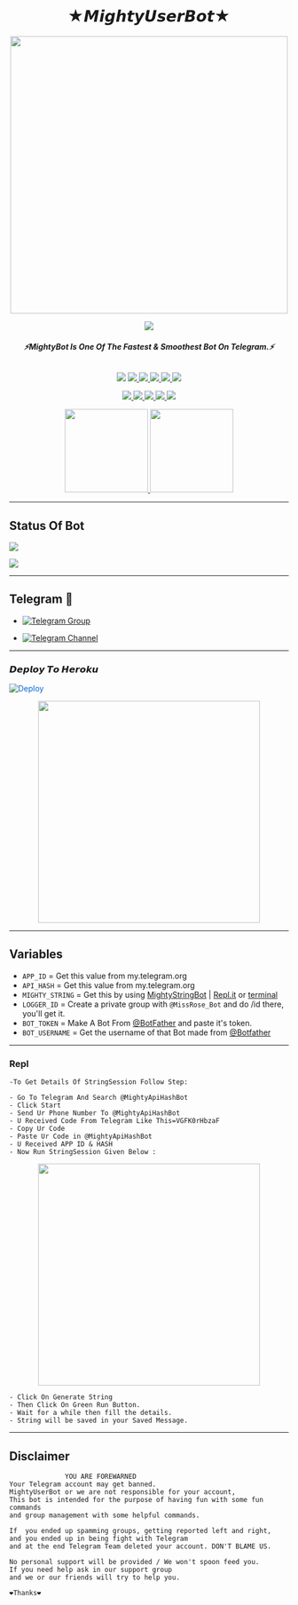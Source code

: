 <h1 align="center">
<b>★𝙈𝙞𝙜𝙝𝙩𝙮𝙐𝙨𝙚𝙧𝘽𝙤𝙩★</b>
</h1>

<p align="center">
<a href="https://t.me/MightyUserBot" alt="MightyBot!"> <img src="https://telegra.ph/file/0f984c275f2df023be627.jpg"width="500" /> </a>

<p align="center">
  <img src="https://readme-typing-svg.herokuapp.com?color=FF0006&width=350&lines=🔥Mighty+UserBot+Is+Here!🔥;⚡Fast%2C+Smooth+And+Powerful⚡">
</p>
<h6 align="center">
  <b>⚡MightyBot Is One Of The Fastest & Smoothest Bot On Telegram.⚡</b>
</h6>
<p align="center">
<a href="https://hits.seeyoufarm.com"><img src="https://hits.seeyoufarm.com/api/count/incr/badge.svg?url=https%3A%2F%2Fgithub.com%2FMightyUB%2FMIGHTY-USERBOT&count_bg=%2375DA28&title_bg=%23555555&icon=&icon_color=%23FFFFFF&title=Hits&edge_flat=false"/></a>
<a href="https://github.com/MightyUB/MIGHTY-USERBOT/issues?q=is%3Aissue+is%3Aclosed" alt="GitHub Closed Issues"> <img src="https://img.shields.io/github/issues-closed-raw/MightyUB/MIGHTY-USERBOT?style=flat&logo=github&color=success" /> </a>
<a href="https://github.com/MightyUB/MIGHTY-USERBOT/graphs/contributors" alt="GitHub Contributors"> <img src="https://img.shields.io/github/contributors/MightyUB/MIGHTY-USERBOT?style=flat&logo=github" /> </a>
<a href="https://github.com/MightyUB/MIGHTY-USERBOT/network/members" alt="GitHub Forks"> <img src="https://img.shields.io/github/forks/MightyUB/MIGHTY-USERBOT?label=Forks&logo=github" /> </a>
<a href="https://github.com/MightyUB/MIGHTY-USERBOT" alt="GitHub Closed Pull Requests"> <img src="https://img.shields.io/github/issues-pr-closed-raw/MightyUB/MIGHTY-USERBOT?color=success" /> </a>
<a href="https://github.com/MightyUB/MIGHTY-USERBOT/issues" alt="GitHub Issues"> <img src="https://img.shields.io/github/issues-raw/MightyUB/MIGHTY-USERBOT?style=flat&logo=github&color=yellow" /> </a>
</p>
<p align="center">
<a href="https://www.python.org/" alt="Made-With-Python"> <img src="https://img.shields.io/badge/Made%20with-Python-1f425f.svg?style=flat&logo=python&color=blue" /> </a>
<a href="https://github.com/MightyUB/MIGHTYBOT" alt="Docker!"> <img src="https://aleen42.github.io/badges/src/docker.svg" /> </a>
<a href="https://github.com/MightyUB/MIGHTYBOT" alt="GitHub repo size"> <img src="https://img.shields.io/github/repo-size/MightyUB/MIGHTYBOT" /> </a>
<a href="https://github.com/MightyUB/MIGHTY-USERBOT/graphs/commit-activity" alt="Maintenance"> <img src="https://img.shields.io/badge/Maintained%3F-yes-green.svg" /> </a>
<a href="https://makeapullrequest.com" alt="PRs Welcome"> <img src="https://img.shields.io/badge/PRs-welcome-brightgreen.svg?style=flat" /> </a>
</p> 

<p align="center">
<a href="https://t.me/Myself_LEGEND" alt="Telegram!"> <img src="https://img.shields.io/badge/L%CE%A3G%CE%A3%CE%A0D's-Telegram-blue"width="150" /> </a>
<a href="https://t.me/WhiteDevilBolte" alt="Telegram!"> <img src="https://img.shields.io/badge/White%20Devil's-Telegram-blue"width="150" /> </a>

------
## Status Of Bot 
<p align="left">
<a href="https://github.com/MightyUB/MIGHTYBOT/network/members"><img src="https://img.shields.io/github/forks/MightyUB/MIGHTYBOT?label=Forks&logoColor=Black&style=social"></a><p align="left"><a href="https://github.com/MightyUB/MIGHTYBOT/stargazers"><img src="https://img.shields.io/github/stars/MightyUB/MIGHTYBOT?logoColor=Blue&style=social"></a><p align="left"><a href="https://github.com/MightyUB/MIGHTYBOT"></a><p align="left"><a href="https://github.com/MightyUB/MIGHTYBOT?"></a>

------
## Telegram 🏪
- [![Telegram Group](https://img.shields.io/badge/Telegram-Group-brightgreen)](https://t.me/MightyUserBot)

- [![Telegram Channel](https://img.shields.io/badge/Telegram-Channel-brightgreen)](https://t.me/Mighty_UserBot)

------
<h3> 𝘿𝙚𝙥𝙡𝙤𝙮 𝙏𝙤 𝙃𝙚𝙧𝙤𝙠𝙪 </h3>

<a href="https://dashboard.heroku.com/new?button-url=https%3A%2F%2Fgithub.com%2FMightyUB%2FMIGHTYBOT&template=https%3A%2F%2Fgithub.com%2FMightyUB%2FMIGHTYBOT" rel="nofollow" style="background-color: initial; box-sizing: border-box; color: #0366d6; text-decoration-line: none;"><img alt="Deploy" data-canonical-src="https://www.herokucdn.com/deploy/button.svg" src="https://camo.githubusercontent.com/83b0e95b38892b49184e07ad572c94c8038323fb/68747470733a2f2f7777772e6865726f6b7563646e2e636f6d2f6465706c6f792f627574746f6e2e737667" style="border-style: none; box-sizing: initial; max-width: 100%;" /></a></div>
</a>


<p align="center">
<a href="https://heroku.com/deploy?template=https://github.com/MightyUB/MIGHTYBOT" alt="Deploy!"> <img src="https://telegra.ph/file/57bf2dcba0c13c946da1b.jpg"width="400" /> </a>

---------

## Variables

- `APP_ID`  =  Get this value from my.telegram.org
- `API_HASH`  =  Get this value from my.telegram.org
- `MIGHTY_STRING`  =  Get this by using [MightyStringBot](t.me/MightySsGenBot) | [Repl.it](#Repl) or [terminal](#Terminal)
- `LOGGER_ID` = Create a private group with `@MissRose_Bot` and do /id there, you'll get it.
- `BOT_TOKEN`  =  Make A Bot From [@BotFather](https://t.me/botfather) and paste it's token.
- `BOT_USERNAME`  =  Get the username of that Bot made from [@Botfather](https://t.me/botfather)

------
### Repl


    -To Get Details Of StringSession Follow Step: 

    - Go To Telegram And Search @MightyApiHashBot
    - Click Start
    - Send Ur Phone Number To @MightyApiHashBot
    - U Received Code From Telegram Like This=VGFK0rHbzaF
    - Copy Ur Code
    - Paste Ur Code in @MightyApiHashBot
    - U Received APP ID & HASH
    - Now Run StringSession Given Below :
   

<p align="center">
<a href="https://t.me/MightySsGenBot" alt="Telegram!"> <img src="https://telegra.ph/file/d330ccc7eaae90f44de62.jpg"width="400" /> </a>

    - Click On Generate String
    - Then Click On Green Run Button.
    - Wait for a while then fill the details.
    - String will be saved in your Saved Message.

------
## Disclaimer
```
              YOU ARE FOREWARNED
Your Telegram account may get banned.   
MightyUserBot or we are not responsible for your account, 
This bot is intended for the purpose of having fun with some fun commands 
and group management with some helpful commands.
 
If  you ended up spamming groups, getting reported left and right, 
and you ended up in being fight with Telegram 
and at the end Telegram Team deleted your account. DON'T BLAME US.

No personal support will be provided / We won't spoon feed you. 
If you need help ask in our support group 
and we or our friends will try to help you.

❤️Thanks❤️
```
